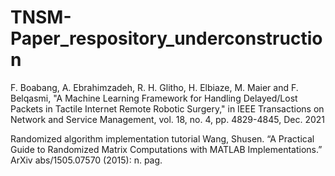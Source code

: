 # TNSM-Paper_respository_underconstruction
F. Boabang, A. Ebrahimzadeh, R. H. Glitho, H. Elbiaze, M. Maier and F. Belqasmi, "A Machine Learning Framework for Handling Delayed/Lost Packets in Tactile Internet Remote Robotic Surgery," 
in IEEE Transactions on Network and Service Management, vol. 18, no. 4, pp. 4829-4845, Dec. 2021

Randomized algorithm implementation tutorial
Wang, Shusen. “A Practical Guide to Randomized Matrix Computations with MATLAB Implementations.” ArXiv abs/1505.07570 (2015): n. pag.
